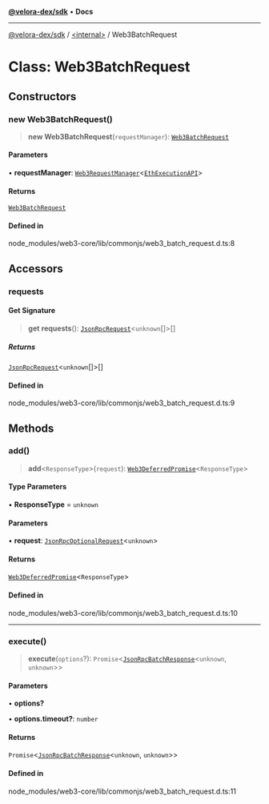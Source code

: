 [**@velora-dex/sdk**](../../README.md) • **Docs**

***

[@velora-dex/sdk](../../globals.md) / [\<internal\>](../README.md) / Web3BatchRequest

# Class: Web3BatchRequest

## Constructors

### new Web3BatchRequest()

> **new Web3BatchRequest**(`requestManager`): [`Web3BatchRequest`](Web3BatchRequest.md)

#### Parameters

• **requestManager**: [`Web3RequestManager`](Web3RequestManager.md)\<[`EthExecutionAPI`](../type-aliases/EthExecutionAPI.md)\>

#### Returns

[`Web3BatchRequest`](Web3BatchRequest.md)

#### Defined in

node\_modules/web3-core/lib/commonjs/web3\_batch\_request.d.ts:8

## Accessors

### requests

#### Get Signature

> **get** **requests**(): [`JsonRpcRequest`](../interfaces/JsonRpcRequest.md)\<`unknown`[]\>[]

##### Returns

[`JsonRpcRequest`](../interfaces/JsonRpcRequest.md)\<`unknown`[]\>[]

#### Defined in

node\_modules/web3-core/lib/commonjs/web3\_batch\_request.d.ts:9

## Methods

### add()

> **add**\<`ResponseType`\>(`request`): [`Web3DeferredPromise`](../namespaces/Users_andriishymkiv_work_velora_sdk_node_modules_web3-utils_lib_commonjs_index/classes/Web3DeferredPromise.md)\<`ResponseType`\>

#### Type Parameters

• **ResponseType** = `unknown`

#### Parameters

• **request**: [`JsonRpcOptionalRequest`](../interfaces/JsonRpcOptionalRequest.md)\<`unknown`\>

#### Returns

[`Web3DeferredPromise`](../namespaces/Users_andriishymkiv_work_velora_sdk_node_modules_web3-utils_lib_commonjs_index/classes/Web3DeferredPromise.md)\<`ResponseType`\>

#### Defined in

node\_modules/web3-core/lib/commonjs/web3\_batch\_request.d.ts:10

***

### execute()

> **execute**(`options`?): `Promise`\<[`JsonRpcBatchResponse`](../type-aliases/JsonRpcBatchResponse.md)\<`unknown`, `unknown`\>\>

#### Parameters

• **options?**

• **options.timeout?**: `number`

#### Returns

`Promise`\<[`JsonRpcBatchResponse`](../type-aliases/JsonRpcBatchResponse.md)\<`unknown`, `unknown`\>\>

#### Defined in

node\_modules/web3-core/lib/commonjs/web3\_batch\_request.d.ts:11
